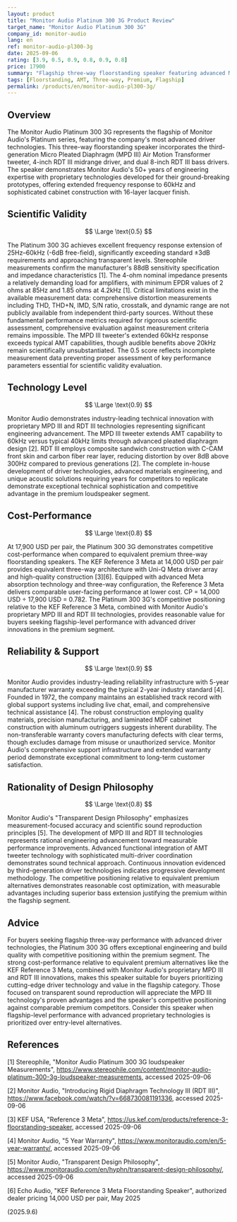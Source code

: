```yaml
---
layout: product
title: "Monitor Audio Platinum 300 3G Product Review"
target_name: "Monitor Audio Platinum 300 3G"
company_id: monitor-audio
lang: en
ref: monitor-audio-pl300-3g
date: 2025-09-06
rating: [3.9, 0.5, 0.9, 0.8, 0.9, 0.8]
price: 17900
summary: "Flagship three-way floorstanding speaker featuring advanced MPD III AMT tweeter and RDT III driver technology with competitive cost-performance positioning within the premium segment."
tags: [Floorstanding, AMT, Three-way, Premium, Flagship]
permalink: /products/en/monitor-audio-pl300-3g/
---
```


## Overview

The Monitor Audio Platinum 300 3G represents the flagship of Monitor Audio's Platinum series, featuring the company's most advanced driver technologies. This three-way floorstanding speaker incorporates the third-generation Micro Pleated Diaphragm (MPD III) Air Motion Transformer tweeter, 4-inch RDT III midrange driver, and dual 8-inch RDT III bass drivers. The speaker demonstrates Monitor Audio's 50+ years of engineering expertise with proprietary technologies developed for their ground-breaking prototypes, offering extended frequency response to 60kHz and sophisticated cabinet construction with 16-layer lacquer finish.

## Scientific Validity

$$ \Large \text{0.5} $$

The Platinum 300 3G achieves excellent frequency response extension of 25Hz–60kHz (-6dB free-field), significantly exceeding standard ±3dB requirements and approaching transparent levels. Stereophile measurements confirm the manufacturer's 88dB sensitivity specification and impedance characteristics [1]. The 4-ohm nominal impedance presents a relatively demanding load for amplifiers, with minimum EPDR values of 2 ohms at 85Hz and 1.85 ohms at 4.2kHz [1]. Critical limitations exist in the available measurement data: comprehensive distortion measurements including THD, THD+N, IMD, S/N ratio, crosstalk, and dynamic range are not publicly available from independent third-party sources. Without these fundamental performance metrics required for rigorous scientific assessment, comprehensive evaluation against measurement criteria remains impossible. The MPD III tweeter's extended 60kHz response exceeds typical AMT capabilities, though audible benefits above 20kHz remain scientifically unsubstantiated. The 0.5 score reflects incomplete measurement data preventing proper assessment of key performance parameters essential for scientific validity evaluation.

## Technology Level

$$ \Large \text{0.9} $$

Monitor Audio demonstrates industry-leading technical innovation with proprietary MPD III and RDT III technologies representing significant engineering advancement. The MPD III tweeter extends AMT capability to 60kHz versus typical 40kHz limits through advanced pleated diaphragm design [2]. RDT III employs composite sandwich construction with C-CAM front skin and carbon fiber rear layer, reducing distortion by over 8dB above 300Hz compared to previous generations [2]. The complete in-house development of driver technologies, advanced materials engineering, and unique acoustic solutions requiring years for competitors to replicate demonstrate exceptional technical sophistication and competitive advantage in the premium loudspeaker segment.

## Cost-Performance

$$ \Large \text{0.8} $$

At 17,900 USD per pair, the Platinum 300 3G demonstrates competitive cost-performance when compared to equivalent premium three-way floorstanding speakers. The KEF Reference 3 Meta at 14,000 USD per pair provides equivalent three-way architecture with Uni-Q Meta driver array and high-quality construction [3][6]. Equipped with advanced Meta absorption technology and three-way configuration, the Reference 3 Meta delivers comparable user-facing performance at lower cost. CP = 14,000 USD ÷ 17,900 USD = 0.782. The Platinum 300 3G's competitive positioning relative to the KEF Reference 3 Meta, combined with Monitor Audio's proprietary MPD III and RDT III technologies, provides reasonable value for buyers seeking flagship-level performance with advanced driver innovations in the premium segment.

## Reliability & Support

$$ \Large \text{0.9} $$

Monitor Audio provides industry-leading reliability infrastructure with 5-year manufacturer warranty exceeding the typical 2-year industry standard [4]. Founded in 1972, the company maintains an established track record with global support systems including live chat, email, and comprehensive technical assistance [4]. The robust construction employing quality materials, precision manufacturing, and laminated MDF cabinet construction with aluminum outriggers suggests inherent durability. The non-transferable warranty covers manufacturing defects with clear terms, though excludes damage from misuse or unauthorized service. Monitor Audio's comprehensive support infrastructure and extended warranty period demonstrate exceptional commitment to long-term customer satisfaction.

## Rationality of Design Philosophy

$$ \Large \text{0.8} $$

Monitor Audio's "Transparent Design Philosophy" emphasizes measurement-focused accuracy and scientific sound reproduction principles [5]. The development of MPD III and RDT III technologies represents rational engineering advancement toward measurable performance improvements. Advanced functional integration of AMT tweeter technology with sophisticated multi-driver coordination demonstrates sound technical approach. Continuous innovation evidenced by third-generation driver technologies indicates progressive development methodology. The competitive positioning relative to equivalent premium alternatives demonstrates reasonable cost optimization, with measurable advantages including superior bass extension justifying the premium within the flagship segment.

## Advice

For buyers seeking flagship three-way performance with advanced driver technologies, the Platinum 300 3G offers exceptional engineering and build quality with competitive positioning within the premium segment. The strong cost-performance relative to equivalent premium alternatives like the KEF Reference 3 Meta, combined with Monitor Audio's proprietary MPD III and RDT III innovations, makes this speaker suitable for buyers prioritizing cutting-edge driver technology and value in the flagship category. Those focused on transparent sound reproduction will appreciate the MPD III technology's proven advantages and the speaker's competitive positioning against comparable premium competitors. Consider this speaker when flagship-level performance with advanced proprietary technologies is prioritized over entry-level alternatives.

## References

[1] Stereophile, "Monitor Audio Platinum 300 3G loudspeaker Measurements", https://www.stereophile.com/content/monitor-audio-platinum-300-3g-loudspeaker-measurements, accessed 2025-09-06

[2] Monitor Audio, "Introducing Rigid Diaphragm Technology III (RDT III)", https://www.facebook.com/watch/?v=668730081191336, accessed 2025-09-06

[3] KEF USA, "Reference 3 Meta", https://us.kef.com/products/reference-3-floorstanding-speaker, accessed 2025-09-06

[4] Monitor Audio, "5 Year Warranty", https://www.monitoraudio.com/en/5-year-warranty/, accessed 2025-09-06

[5] Monitor Audio, "Transparent Design Philosophy", https://www.monitoraudio.com/en/hyphn/transparent-design-philosophy/, accessed 2025-09-06

[6] Echo Audio, "KEF Reference 3 Meta Floorstanding Speaker", authorized dealer pricing 14,000 USD per pair, May 2025

(2025.9.6)